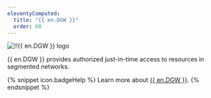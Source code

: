 ```yaml
---
eleventyComputed:
  title: "{{ en.DGW }}"
  order: 60
---
```

![!!{{ en.DGW }} logo](https://cdnweb.devolutions.net/images/projects/gateway/logos/gateway-color-shadow.svg)

{{ en.DGW }} provides authorized just-in-time access to resources in segmented networks.

{% snippet icon.badgeHelp %}
Learn more about [{{ en.DGW }}](/dgw/overview/overview/).
{% endsnippet %}
